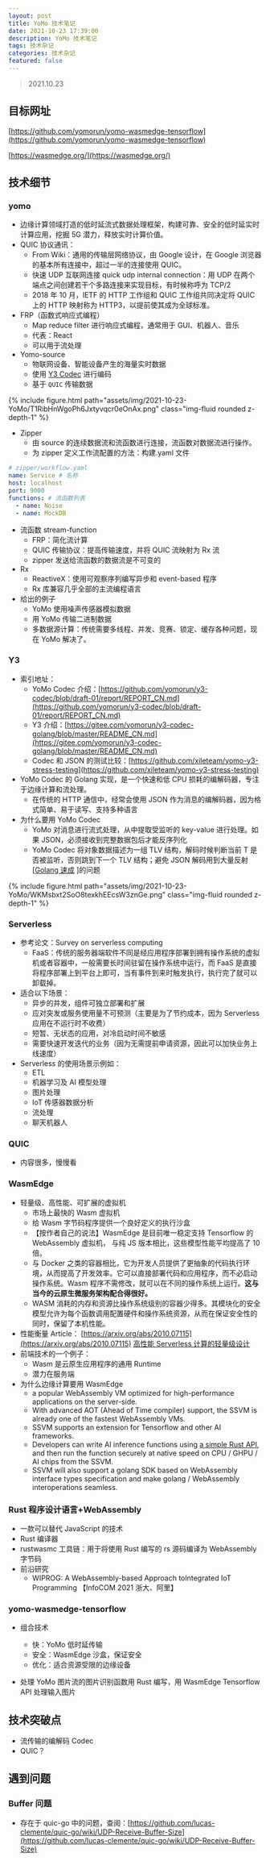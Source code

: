 ```yaml
---
layout: post
title: YoMo 技术笔记
date: 2021-10-23 17:39:00
description: YoMo 技术笔记
tags: 技术杂记
categories: 技术杂记
featured: false
---
```


> 2021.10.23

## 目标网址

[https://github.com/yomorun/yomo-wasmedge-tensorflow](https://github.com/yomorun/yomo-wasmedge-tensorflow)

[https://wasmedge.org/](https://wasmedge.org/)

## 技术细节

### yomo

- 边缘计算领域打造的低时延流式数据处理框架，构建可靠、安全的低时延实时计算应用，挖掘 5G 潜力，释放实时计算价值。
- QUIC 协议通讯：
  - From Wiki：通用的传输层网络协议，由 Google 设计，在 Google 浏览器的基本所有连接中，超过一半的连接使用 QUIC。
  - 快速 UDP 互联网连接 quick udp internal connection：用 UDP 在两个端点之间创建若干个多路连接来实现目标，有时候称呼为 TCP/2
  - 2018 年 10 月，IETF 的 HTTP 工作组和 QUIC 工作组共同决定将 QUIC 上的 HTTP 映射称为 HTTP3，以提前使其成为全球标准。
- FRP（函数式响应式编程）
  - Map reduce filter 进行响应式编程，通常用于 GUI、机器人、音乐
  - 代表：React
  - 可以用于流处理
- Yomo-source
  - 物联网设备、智能设备产生的海量实时数据
  - 使用 <u>Y3 Codec</u> 进行编码
  - 基于 `QUIC` 传输数据

<div class="row mt-3">
    {% include figure.html path="assets/img/2021-10-23-YoMo/T1RibHnWgoPh6Jxtyvqcr0eOnAx.png" class="img-fluid rounded z-depth-1" %}
</div>

- Zipper
  - 由 source 的连续数据流和流函数进行连接，流函数对数据流进行操作。
  - 为 zipper 定义工作流配置的方法：构建.yaml 文件

```yaml
# zipper/workflow.yaml
name: Service # 名称
host: localhost
port: 9000
functions: # 流函数列表
  - name: Noise
  - name: MockDB
```

- 流函数 stream-function
  - FRP：简化流计算
  - QUIC 传输协议：提高传输速度，并将 QUIC 流映射为 Rx 流
  - zipper 发送给流函数的数据流是不可变的
- Rx
  - ReactiveX：使用可观察序列编写异步和 event-based 程序
  - Rx 库兼容几乎全部的主流编程语言
- 给出的例子
  - YoMo 使用噪声传感器模拟数据
  - 用 YoMo 传输二进制数据
  - 多数据源计算：传统需要多线程、并发、竞赛、锁定、缓存各种问题，现在 YoMo 解决了。

### Y3

- 索引地址：
  - YoMo Codec 介绍：[https://github.com/yomorun/y3-codec/blob/draft-01/report/REPORT_CN.md](https://github.com/yomorun/y3-codec/blob/draft-01/report/REPORT_CN.md)
  - Y3 介绍：[https://gitee.com/yomorun/y3-codec-golang/blob/master/README_CN.md](https://gitee.com/yomorun/y3-codec-golang/blob/master/README_CN.md)
  - Codec 和 JSON 的测试比较：[https://github.com/xileteam/yomo-y3-stress-testing](https://github.com/xileteam/yomo-y3-stress-testing)
- YoMo Codec 的 Golang 实现，是一个快速和低 CPU 损耗的编解码器，专注于边缘计算和流处理。
  - 在传统的 HTTP 通信中，经常会使用 JSON 作为消息的编解码器，因为格式简单、易于读写、支持多种语言
- 为什么要用 YoMo Codec
  - YoMo 对消息进行流式处理，从中提取受监听的 key-value 进行处理。如果 JSON，必须接收到完整数据包后才能反序列化
  - YoMo Codec 将对象数据描述为一组 TLV 结构，解码时候判断当前 T 是否被监听，否则跳到下一个 TLV 结构；避免 JSON 解码用到大量反射[[Golang 速成](https://we5lw6jk7r.feishu.cn/docs/doccnfIhdPOpHlwEM6wRqGTFlzh#2OpurM) ]的问题

<div class="row mt-3">
    {% include figure.html path="assets/img/2021-10-23-YoMo/WKMsbxt2SoO8texkhEEcsW3znGe.png" class="img-fluid rounded z-depth-1" %}
</div>

### Serverless

- 参考论文：Survey on serverless computing
  - FaaS：传统的服务器端软件不同是经应用程序部署到拥有操作系统的虚拟机或者容器中，一般需要长时间驻留在操作系统中运行，而 FaaS 是直接将程序部署上到平台上即可，当有事件到来时触发执行，执行完了就可以卸载掉。
- 适合以下场景：
  - 异步的并发，组件可独立部署和扩展
  - 应对突发或服务使用量不可预测（主要是为了节约成本，因为 Serverless 应用在不运行时不收费）
  - 短暂、无状态的应用，对冷启动时间不敏感
  - 需要快速开发迭代的业务（因为无需提前申请资源，因此可以加快业务上线速度）
- Serverless 的使用场景示例如：
  - ETL
  - 机器学习及 AI 模型处理
  - 图片处理
  - IoT 传感器数据分析
  - 流处理
  - 聊天机器人


### QUIC

- 内容很多，慢慢看

### WasmEdge

- 轻量级、高性能、可扩展的虚拟机
  - 市场上最快的 Wasm 虚拟机
  - 给 Wasm 字节码程序提供一个良好定义的执行沙盒
  - 【按作者自己的说法】WasmEdge 是目前唯一稳定支持 Tensorflow 的 WebAssembly 虚拟机， 与纯 JS 版本相比，这些模型性能平均提高了 10 倍。
  - 与 Docker 之类的容器相比，它为开发人员提供了更抽象的代码执行环境，从而提高了开发效率。它可以直接部署代码和应用程序，而不必启动操作系统。Wasm 程序不需修改，就可以在不同的操作系统上运行。**这与当今的云原生微服务架构配合得很好。**
  - WASM 消耗的内存和资源比操作系统级别的容器少得多。其模块化的安全模型允许为每个函数调用配置硬件和操作系统资源，从而在保证安全性的同时，保留了本机性能。
- 性能衡量 Article： [https://arxiv.org/abs/2010.07115](https://arxiv.org/abs/2010.07115) <u>高性能 Serverless 计算的轻量级设计</u>
- 前端技术的一个例子：
  - Wasm 是云原生应用程序的通用 Runtime
  - 潜力在服务端
- 为什么边缘计算要用 WasmEdge
  - a popular WebAssembly VM optimized for high-performance applications on the server-side.
  - With advanced AOT (Ahead of Time compiler) support, the SSVM is already one of the fastest WebAssembly VMs.
  - SSVM supports an extension for Tensorflow and other AI frameworks.
  - Developers can write AI inference functions using [a simple Rust API](https://crates.io/crates/ssvm_tensorflow_interface), and then run the function securely at native speed on CPU / GHPU / AI chips from the SSVM.
  - SSVM will also support a golang SDK based on WebAssembly interface types specification and make golang / WebAssembly interoperations seamless.

### Rust 程序设计语言+WebAssembly

- 一款可以替代 JavaScript 的技术
- Rust 编译器
- rustwasmc 工具链：用于将使用 Rust 编写的 rs 源码编译为 WebAssembly 字节码
- 前沿研究
  - WIPROG: A WebAssembly-based Approach toIntegrated IoT Programming 【InfoCOM 2021 浙大、阿里】

### yomo-wasmedge-tensorflow

- 组合技术

  - 快：YoMo 低时延传输
  - 安全：WasmEdge 沙盒，保证安全
  - 优化：适合资源受限的边缘设备
- 处理 YoMo 图片流的图片识别函数用 Rust 编写，用 WasmEdge Tensorflow API 处理输入图片

## 技术突破点

- 流传输的编解码 Codec
- QUIC？

## 遇到问题

### Buffer 问题

- 存在于 quic-go 中的问题，查阅：[https://github.com/lucas-clemente/quic-go/wiki/UDP-Receive-Buffer-Size](https://github.com/lucas-clemente/quic-go/wiki/UDP-Receive-Buffer-Size)